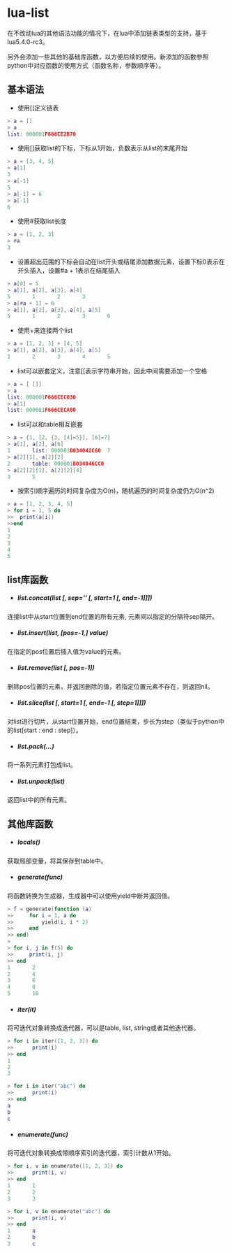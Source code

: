 # lua-list
在不改动lua的其他语法功能的情况下，在lua中添加链表类型的支持，基于lua5.4.0-rc3。

另外会添加一些其他的基础库函数，以方便后续的使用。新添加的函数参照python中对应函数的使用方式（函数名称，参数顺序等）。

## 基本语法
- 使用[]定义链表

```lua
> a = []
> a
list: 000001F666CE2B70
```

- 使用[]获取list的下标，下标从1开始，负数表示从list的末尾开始

```lua
> a = [3, 4, 5]
> a[1]
3
> a[-1]
5
> a[-1] = 6
> a[-1]
6
```

- 使用#获取list长度

```lua
> a = [1, 2, 3]
> #a
3
```

- 设置超出范围的下标会自动在list开头或结尾添加数据元素，设置下标0表示在开头插入，设置#a + 1表示在结尾插入

```lua
> a[0] = 5
> a[1], a[2], a[3], a[4]
5       1       2       3
> a[#a + 1] = 6
> a[1], a[2], a[3], a[4], a[5]
5       1       2       3       6
```

- 使用+来连接两个list

```lua
> a = [1, 2, 3] + [4, 5]
> a[1], a[2], a[3], a[4], a[5]
1       2       3       4       5
```

- list可以嵌套定义，注意[[表示字符串开始，因此中间需要添加一个空格

```lua
> a = [ []]
> a
list: 000001F666CEC030
> a[1]
list: 000001F666CECA80
```

- list可以和table相互嵌套

```lua
> a = {1, [2, {3, [4]=5}], [6]=7}
> a[1], a[2], a[6]
1       list: 000001B034042C60  7
> a[2][1], a[2][2]
2       table: 000001B034046CC0
> a[2][2][1], a[2][2][4]
3       5
```

- 按索引顺序遍历的时间复杂度为O(n)，随机遍历的时间复杂度仍为O(n^2)

```lua
> a = [1, 2, 3, 4, 5]
> for i = 1, 5 do
>>	print(a[i])
>>end
1
2
3
4
5
```

## list库函数

- ##### list.concat(list [, sep='' [, start=1 [, end=-1]]])

连接list中从start位置到end位置的所有元素, 元素间以指定的分隔符sep隔开。

- ##### list.insert(list, [pos=-1,] value)
在指定的pos位置后插入值为value的元素。

- ##### list.remove(list [, pos=-1])
删除pos位置的元素，并返回删除的值，若指定位置元素不存在，则返回nil。

- ##### list.slice(list [, start=1 [, end=-1 [, step=1]]])
对list进行切片，从start位置开始，end位置结束，步长为step（类似于python中的list[start : end : step]）。

- ##### list.pack(...)
将一系列元素打包成list。

- ##### list.unpack(list)
返回list中的所有元素。

## 其他库函数
- ##### locals()
获取局部变量，将其保存到table中。

- ##### generate(func)
将函数转换为生成器，生成器中可以使用yield中断并返回值。

```lua
> f = generate(function (a)
>>     for i = 1, a do
>>         yield(i, i * 2)
>>     end
>> end)
>
> for i, j in f(5) do
>>     print(i, j)
>> end
1       2
2       4
3       6
4       8
5       10
```

- ##### iter(it)
将可迭代对象转换成迭代器，可以是table, list, string或者其他迭代器。

```lua
> for i in iter([1, 2, 3]) do
>>      print(i)
>> end
1
2
3
```

```lua
> for i in iter("abc") do
>>      print(i)
>> end
a
b
c
```

- ##### enumerate(func)
将可迭代对象转换成带顺序索引的迭代器，索引计数从1开始。

```lua
> for i, v in enumerate([1, 2, 3]) do
>>      print(i, v)
>> end
1       1
2       2
3       3
```

```lua
> for i, v in enumerate("abc") do
>>      print(i, v)
>> end
1       a
2       b
3       c
```
